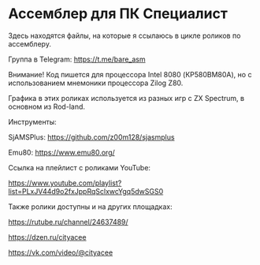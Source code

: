# Ассемблер для ПК Специалист

Здесь находятся файлы, на которые я ссылаюсь в цикле роликов по ассемблеру.

Группа в Telegram: https://t.me/bare_asm

Внимание! Код пишется для процессора Intel 8080 (КР580ВМ80А), но с использованием мнемоники процессора Zilog Z80.

Графика в этих роликах используется из разных игр с ZX Spectrum, в основном из Rod-land.


Инструменты:

SjAMSPlus: https://github.com/z00m128/sjasmplus

Emu80: https://www.emu80.org/


Ссылка на плейлист с роликами YouTube: 

https://www.youtube.com/playlist?list=PLxJV44d9o2fxJppRqSclxwcYgq5dwSGS0


Также ролики доступны и на других площадках:

https://rutube.ru/channel/24637489/

https://dzen.ru/cityacee

https://vk.com/video/@cityacee
